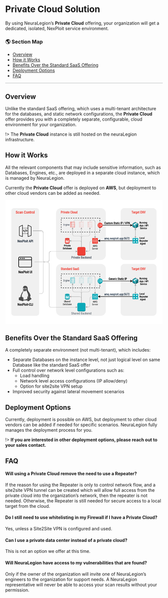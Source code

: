 # Private Cloud Solution
By using NeuraLegion’s **Private Cloud** offering, your organization will get a dedicated, isolated, NexPloit service environment.

### 🌎 Section Map <!-- {docsify-ignore} -->
- [Overview](#overview)
- [How it Works](#how-it-works)
- [Benefits Over the Standard SaaS Offering](#benefits-over-the-standard-saas-offering)
- [Deployment Options](#deployment-options)
- [FAQ](#faq)

<hr style="height:2px;background-color:#d1d3d4">

## Overview
Unlike the standard SaaS offering, which uses a multi-tenant architecture for the databases, and static network configurations, the **Private Cloud** offer provides you with a completely separate, configurable, cloud environment for your organization.

!> The **Private Cloud** instance is still hosted on the neuraLegion infrastructure.

## How it Works
All the relevant components that may include sensitive information, such as Databases, Engines, etc., are deployed in a separate cloud instance, which is managed by NeuraLegion.

Currently the **Private Cloud** offer is deployed on **AWS**, but deployment to other cloud vendors can be added as needed.

![cloud-architecture](media/cloud-architecture.png ':size=45%')


## Benefits Over the Standard SaaS Offering
A completely separate environment (not multi-tenant), which includes:
- Separate Databases on the instance level, not just logical level on same Database like the standard SaaS offer
- Full control over network level configurations such as: 
  - Load handling
  - Network level access configurations (IP allow/deny)
  - Option for site2site VPN setup
- Improved security against lateral movement scenarios

## Deployment Options
Currently, deployment is possible on AWS, but deployment to other cloud vendors can be added if needed for specific scenarios. NeuraLegion fully manages the deployment process for you.

!> **If you are interested in other deployment options, please reach out to your sales contact.**

## FAQ
#### Will using a Private Cloud remove the need to use a Repeater? <!-- {docsify-ignore} -->
If the reason for using the Repeater is only to control network flow, and a site2site VPN tunnel can be created which will allow full access from the private cloud into the organization’s network, then the repeater is not needed. Otherwise, the Repeater is still needed for secure access to a local target from the cloud.

#### Do I still need to use whitelisting in my Firewall if I have a Private Cloud? <!-- {docsify-ignore} -->
Yes, unless a Site2Site VPN is configured and used.

#### Can I use a private data center instead of a private cloud? <!-- {docsify-ignore} -->
This is not an option we offer at this time.

#### Will NeuraLegion have access to my vulnerabilities that are found? <!-- {docsify-ignore} -->
Only if the owner of the organization will invite one of NeuraLegion’s engineers to the organization for support needs. A NeuraLegion representative will never be able to access your scan results without your permission.

